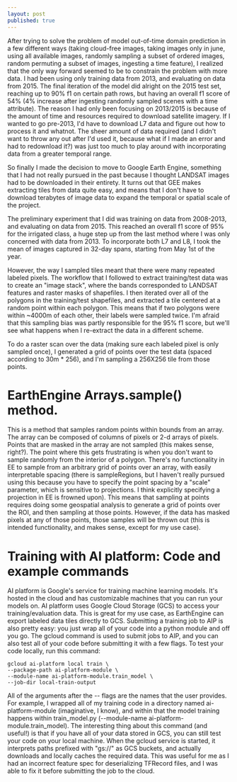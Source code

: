 ```yaml
---
layout: post
published: true
---
```

After trying to solve the problem of model out-of-time domain prediction in a few different ways
(taking cloud-free images, taking images only in june, using all available images, randomly sampling
a subset of ordered images, random permuting a subset of images, ingesting a time feature), I
realized that the only way forward seemed to be to constrain the problem with more data. I had been
using only training data from 2013, and evaluating on data from 2015. The final iteration of the
model did alright on the 2015 test set, reaching up to 90% f1 on certain path rows, but having an
overall f1 score of 54% (4% increase after ingesting randomly sampled scenes with a time attribute).
The reason I had only been focusing on 2013/2015 is because of the amount of time and resources
required to download satellite imagery. If I wanted to go pre-2013, I'd have to download L7 data and
figure out how to process it and whatnot. The sheer amount of data required (and I didn't want to
throw any out after I'd used it, because what if I made an error and had to redownload it?) was just
too much to play around with incorporating data from a greater temporal range.

So finally I made the decision to move to Google Earth Engine, something that I had not really
pursued in the past because I thought LANDSAT images had to be downloaded in their entirety. It
turns out that GEE makes extracting tiles from data quite easy, and means that I don't have to
download terabytes of image data to expand the temporal or spatial scale of the project.

The preliminary experiment that I did was training on data from 2008-2013, and evaluating on data
from 2015. This reached an overall f1 score of 95% for the irrigated class, a huge step up from
the last method where I was only concerned with data from 2013. To incorporate both L7 and L8, I
took the mean of images captured in 32-day spans, starting from May 1st of the year.

However, the way I sampled tiles meant that there were many repeated labeled pixels. The workflow
that I followed to extract training/test data was to create an "image stack", where the bands
corresponded to LANDSAT features and raster masks of shapefiles. I then iterated over all of the
polygons in the training/test shapefiles, and extracted a tile centered at a random point within
each polygon. This means that if two polygons were within ~4000m of each other, their labels were
sampled twice. I'm afraid that this sampling bias was partly responsible for the 95% f1 score, but
we'll see what happens when I re-extract the data in a different scheme.

To do a raster scan over the data (making sure each labeled pixel is only sampled once), I generated
a grid of points over the test data (spaced according to 30m * 256), and I'm sampling a 256X256 tile from those points. 
# EarthEngine Arrays.sample() method.
This is a method that samples random points within bounds from an array. The array can be composed
of columns of pixels or 2-d arrays of pixels. Points that are masked in the array are not sampled
(this makes sense, right?). The point where this gets frustrating is when you don't want to sample
randomly from the interior of a polygon.  There's no functionality in EE to sample from an arbitrary
grid of points over an array, with easily interpretable spacing (there is sampleRegions, but I
haven't really pursued using this because you have to specify the point spacing by a "scale"
parameter, which is sensitive to projections. I think explicitly specifying a projection in EE is
frowned upon). This means that sampling at points requires doing some geospatial analysis to
generate a grid of points over the ROI, and then sampling at those points. However, if the 
data has masked pixels at any of those points, those samples will be thrown out (this is intended
functionality, and makes sense, except for my use case). 

# Training with AI platform: Code and example commands

AI platform is Google's service for training machine learning models. It's hosted in the cloud and
has customizable machines that you can run your models on. AI platform uses Google Cloud Storage
(GCS) to access your training/evaluation data. This is great for my use case, as EarthEngine can
export labeled data tiles directly to GCS. 
Submitting a training job to AIP is also pretty easy: you just wrap all of your code into a python
module and off you go. The gcloud command is used to submit jobs to AIP, and you can also test all
of your code before submitting it with a few flags. To test your code locally, run this command: 
```shell
gcloud ai-platform local train \
--package-path ai-platform-module \
--module-name ai-platform-module.train_model \
--job-dir local-train-output
```
All of the arguments after the -- flags are the names that the user provides. For example, I
wrapped all of my training code in a directory named ai-platform-module (imaginative, I know), and
within that the model training happens within train_model.py (--module-name
ai-platform-module.train_model). The interesting thing about this command (and useful!) is that if
you have all of your data stored in GCS, you can still test your code on your local machine. When
the gcloud service is started, it interprets paths prefixed with "gs://" as GCS buckets, and
actually downloads and locally caches the required data. This was useful for me as I had an
incorrect feature spec for deserializing TFRecord files, and I was able to fix it before submitting
the job to the cloud.

